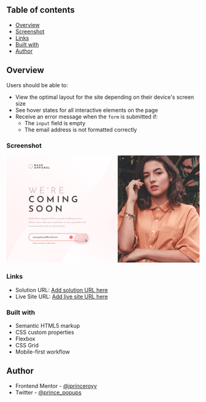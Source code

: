 ## Table of contents

-   [Overview](#overview)
-   [Screenshot](#screenshot)
-   [Links](#links)
-   [Built with](#built-with)
-   [Author](#author)

## Overview

Users should be able to:

-   View the optimal layout for the site depending on their device's screen size
-   See hover states for all interactive elements on the page
-   Receive an error message when the `form` is submitted if:
    -   The `input` field is empty
    -   The email address is not formatted correctly

### Screenshot

![](./assets/design/active-states.jpg)

### Links

-   Solution URL: [Add solution URL here](https://github.com/iprinceroyy/base-apparel)
-   Live Site URL: [Add live site URL here](https://base-apparel-prince.netlify.app)

### Built with

-   Semantic HTML5 markup
-   CSS custom properties
-   Flexbox
-   CSS Grid
-   Mobile-first workflow

## Author

-   Frontend Mentor - [@iprinceroyy](https://www.frontendmentor.io/profile/iprinceroyy)
-   Twitter - [@prince_popups](https://www.twitter.com/prince_popups)
